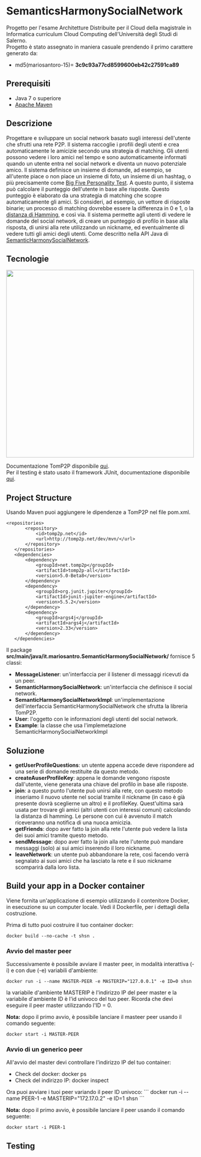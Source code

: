 # SemanticsHarmonySocialNetwork
Progetto per l'esame Architetture Distribuite per il Cloud della magistrale in Informatica curriculum Cloud Computing dell'Università degli Studi di Salerno.<br>
Progetto è stato assegnato in maniera casuale prendendo il primo carattere generato da: <br> 
  - md5(mariosantoro-15)= <b>3c9c93a77cd8599600eb42c27591ca89</b>
## Prerequisiti
<ul>
  <li>Java 7 o superiore</li>
  <li><a href="https://maven.apache.org/">Apache Maven</a></li>
 </ul>

## Descrizione
Progettare e sviluppare un social network basato sugli interessi dell'utente che sfrutti una rete P2P. Il sistema raccoglie i profili degli utenti e crea automaticamente le amicizie secondo una strategia di matching. Gli utenti possono vedere i loro amici nel tempo e sono automaticamente informati quando un utente entra nel social network e diventa un nuovo potenziale amico. Il sistema definisce un insieme di domande, ad esempio, se all'utente piace o non piace un insieme di foto, un insieme di un hashtag, o più precisamente come <a href="https://it.wikipedia.org/wiki/Big_Five_(psicologia)">Big Five Personality Test</a>. A questo punto, il sistema può calcolare il punteggio dell'utente in base alle risposte. Questo punteggio è elaborato da una strategia di matching che scopre automaticamente gli amici. Si consideri, ad esempio, un vettore di risposte binarie; un processo di matching dovrebbe essere la differenza in 0 e 1, o la <a href="https://it.wikipedia.org/wiki/Distanza_di_Hamming">distanza di Hamming</a>, e così via. Il sistema permette agli utenti di vedere le domande del social network, di creare un punteggio di profilo in base alla risposta, di unirsi alla rete utilizzando un nickname, ed eventualmente di vedere tutti gli amici degli utenti. Come descritto nella API Java di <a href="https://github.com/spagnuolocarmine/distributedsystems_class_2020/blob/master/homework/SemanticHarmonySocialNetwork.java"> SemanticHarmonySocialNetwork</a>.

## Tecnologie
<img align="center" height="500" src="https://github.com/mario-santoro/SemanticsHarmonySocialNetwork/blob/main/tecnologie.png?raw=true" >

 <p>Documentazione TomP2P disponibile <a href="https://tomp2p.net/doc/">qui</a>. 
  <br> Per il testing è stato usato il framework JUnit, documentazione disponibile <a href="https://junit.org/junit4/javadoc/latest/index.html">qui</a>.</p>

 ## Project Structure
 
<p>Usando Maven puoi aggiungere le dipendenze a TomP2P nel file pom.xml.</p>

 ```
<repositories>
		<repository>
			<id>tomp2p.net</id>
			<url>http://tomp2p.net/dev/mvn/</url>
		</repository>
	</repositories>
	<dependencies>
		<dependency>
			<groupId>net.tomp2p</groupId>
			<artifactId>tomp2p-all</artifactId>
			<version>5.0-Beta8</version>
		</dependency>
		<dependency>
			<groupId>org.junit.jupiter</groupId>
			<artifactId>junit-jupiter-engine</artifactId>
			<version>5.5.2</version>
		</dependency>
		<dependency>
			<groupId>args4j</groupId>
			<artifactId>args4j</artifactId>
			<version>2.33</version>
		</dependency>
	</dependencies>
```
<p> Il package <b>src/main/java/it.mariosantro.SemanticHarmonySocialNetwork/</b> fornisce 5 classi:</p>
 <ul>
	<li><b>MessageListener</b>: un'interfaccia per il listener di messaggi ricevuti da un peer.</li>
	<li><b>SemanticHarmonySocialNetwork</b>: un'interfaccia che definisce il social network.</li>
	<li><b>SemanticHarmonySocialNetworkImpl</b>: un'implementazione dell'interfaccia SemanticHarmonySocialNetwork che sfrutta la libreria TomP2P.</li>
	<li><b>User</b>: l'oggetto con le informazioni degli utenti del social network.</li>
	<li><b>Example</b>: la classe che usa l'implemetazione SemanticHarmonySocialNetworkImpl</li>
</ul>
 
 
 ## Soluzione
 <ul>
	<li><b>getUserProfileQuestions</b>: un utente appena accede deve rispondere ad una serie di domande restituite da questo metodo.</li>
	<li><b>createAuserProfileKey</b>: appena le domande vengono risposte dall'utente, viene generata una chiave del profilo in base alle risposte.</li>
	<li><b>join</b>: a questo punto l'utente può unirsi alla rete, con questo metodo inseriamo il nuovo utente nel social tramite il nickname (in caso è già presente dovrà sceglierne un altro) e il profileKey. Quest'ultima sarà usata per trovare gli amici (altri utenti con interessi comuni) calcolando la distanza di hamming. Le persone con cui è avvenuto il match riceveranno una notifica di una nuoca amicizia.</li>
	<li><b>getFriends</b>: dopo aver fatto la join alla rete l'utente può vedere la lista dei suoi amici tramite questo metodo.</li>
	<li><b>sendMessage</b>:  dopo aver fatto la join alla rete l'utente può mandare messaggi (solo) ai sui amici inserendo il loro nickname.</li>
	<li><b>leaveNetwork</b>: un utente può abbandonare la rete, così facendo verrà segnalato ai suoi amici che ha lasciato la rete e il suo nickname scomparirà dalla loro lista.</li> 
</ul>
 
 ## Build your app in a Docker container
 <p>Viene fornita un'applicazione di esempio utilizzando il contenitore Docker, in esecuzione su un computer locale. Vedi il Dockerfile, per i dettagli della costruzione.</p>
 <p>Prima di tutto puoi costruire il tuo container docker:</p>
 
 ```
 docker build --no-cache -t shsn .
 ```
### Avvio del master peer 
 
<p>Successivamente è possibile avviare il master peer, in modalità interattiva (-i) e con due (-e) variabili d'ambiente:</p>

 ```
docker run -i --name MASTER-PEER -e MASTERIP="127.0.0.1" -e ID=0 shsn
 ```
 
<p>la variabile d'ambiente MASTERIP è l'indirizzo IP del peer master e la variabile d'ambiente ID è l'id univoco del tuo peer. Ricorda che devi eseguire il peer master utilizzando l'ID = 0. </p> 

<b>Nota:</b> dopo il primo avvio, è possibile lanciare il masteer peer usando il comando seguente:   
```
docker start -i MASTER-PEER
```  

### Avvio di un generico peer
All'avvio del master devi controllare l'indirizzo IP del tuo container:
<ul>
	<li>Check del docker: docker ps</li>
	<li>Check del indirizzo IP: docker inspect <container ID></li>
</ul>
Ora puoi avviare i tuoi peer variando il peer ID univoco:
```
docker run -i --name PEER-1 -e MASTERIP="172.17.0.2" -e ID=1 shsn
```  

<b>Nota:</b> dopo il primo avvio, è possibile lanciare il peer usando il comando seguente:   
```
docker start -i PEER-1
```  
 ## Testing

 
  

